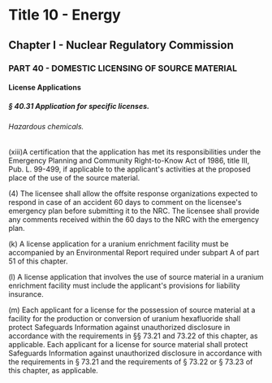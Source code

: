 
# Title 10 - Energy
## Chapter I - Nuclear Regulatory Commission
### PART 40 - DOMESTIC LICENSING OF SOURCE MATERIAL
#### License Applications
##### § 40.31 Application for specific licenses.
###### Hazardous chemicals.

(xiii)A certification that the application has met its responsibilities under the Emergency Planning and Community Right-to-Know Act of 1986, title III, Pub. L. 99-499, if applicable to the applicant's activities at the proposed place of the use of the source material.

(4) The licensee shall allow the offsite response organizations expected to respond in case of an accident 60 days to comment on the licensee's emergency plan before submitting it to the NRC. The licensee shall provide any comments received within the 60 days to the NRC with the emergency plan.

(k) A license application for a uranium enrichment facility must be accompanied by an Environmental Report required under subpart A of part 51 of this chapter.

(l) A license application that involves the use of source material in a uranium enrichment facility must include the applicant's provisions for liability insurance.

(m) Each applicant for a license for the possession of source material at a facility for the production or conversion of uranium hexafluoride shall protect Safeguards Information against unauthorized disclosure in accordance with the requirements in §§ 73.21 and 73.22 of this chapter, as applicable. Each applicant for a license for source material shall protect Safeguards Information against unauthorized disclosure in accordance with the requirements in § 73.21 and the requirements of § 73.22 or § 73.23 of this chapter, as applicable.

